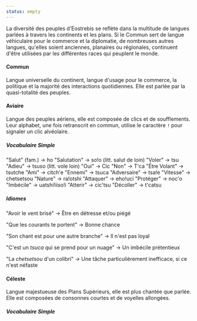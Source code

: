 ```yaml
---
status: empty
---
```

La diversité des peuples d'Eostrebis se reflète dans la multitude de langues parlées à travers les continents et les plans. Si le Commun sert de langue véhiculaire pour le commerce et la diplomatie, de nombreuses autres langues, qu'elles soient anciennes, planaires ou régionales, continuent d'être utilisées par les différentes races qui peuplent le monde.

#### Commun

Langue universelle du continent, langue d'usage pour le commerce, la politique et la majorité des interactions quotidiennes. Elle est parlée par la quasi-totalité des peuples.

#### Aviaire

Langue des peuples aériens, elle est composée de clics et de soufflements. Leur alphabet, une fois retranscrit en commun, utilise le caractère `!` pour signaler un clic alvéolaire.

##### Vocabulaire Simple

"Salut" (fam.) -> ho
"Salutation" -> so!o (litt. salut de loin)
"Voler" -> tsu
"Adieu" -> tsuso (litt. vole loin)
"Oui" -> Cic
"Non" -> T'ca
"Être Volant" -> tsutche
"Ami" -> citch'e
"Ennemi" -> tsuca
"Adversaire" ->  tsa!e
"Vitesse" -> chetsetsou
"Nature" -> ra!otshi
"Attaquer" -> eho!uci
"Protéger" -> noc'o
"Imbécile" -> uatshi!iiso!i
"Atterir" -> cic'tsu
"Décoller" -> t'catsu


##### Idiomes

"Avoir le vent brisé" -> Être en détresse et/ou piégé

"Que les courants te portent" -> Bonne chance

"Son chant est pour une autre branche" -> Il n'est pas loyal

"C'est un _tsuca_ qui se prend pour un nuage" -> Un imbécile prétentieux

"La _chetsetsou_ d'un colibri" -> Une tâche particulièrement inefficace, si ce n'est néfaste

#### Céleste

Langue majestueuse des Plans Supérieurs, elle est plus chantée que parlée. Elle est composées de consonnes courtes et de voyelles allongées.

##### Vocabulaire Simple

